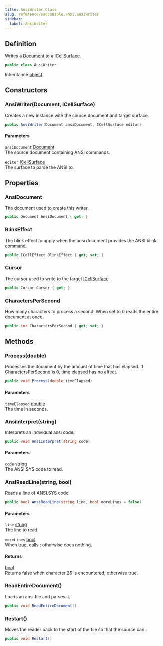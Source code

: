 ```yaml
---
title: AnsiWriter Class
slug: reference/sadconsole.ansi.ansiwriter
sidebar:
  label: AnsiWriter
---
```

## Definition

Writes a [Document](../sadconsole.ansi.document/) to a [ICellSurface](../sadconsole.icellsurface/).

```csharp title="C#"
public class AnsiWriter
```

Inheritance [object](https://learn.microsoft.com/dotnet/api/system.object/)

## Constructors

### AnsiWriter(Document, ICellSurface)

Creates a new instance with the source document and target surface.

```csharp title="C#"
public AnsiWriter(Document ansiDocument, ICellSurface editor)
```

#### Parameters

`ansiDocument` [Document](../sadconsole.ansi.document/)  
The source document containing ANSI commands.

`editor` [ICellSurface](../sadconsole.icellsurface/)  
The surface to parse the ANSI to.


## Properties

### AnsiDocument

The document used to create this writer.

```csharp title="C#"
public Document AnsiDocument { get; }
```

### BlinkEffect

The blink effect to apply when the ansi document provides the ANSI blink command.

```csharp title="C#"
public ICellEffect BlinkEffect { get; set; }
```

### Cursor

The cursor used to write to the target [ICellSurface](../sadconsole.icellsurface/).

```csharp title="C#"
public Cursor Cursor { get; }
```

### CharactersPerSecond

How many characters to process a second. When set to 0 reads the entire document at once.

```csharp title="C#"
public int CharactersPerSecond { get; set; }
```

## Methods

### Process(double)

Processes the document by the amount of time that has elapsed. If [CharactersPerSecond](../sadconsole.ansi.ansiwriter/#characterspersecond/) is 0, time elapsed has no affect.

```csharp title="C#"
public void Process(double timeElapsed)
```

#### Parameters

`timeElapsed` [double](https://learn.microsoft.com/dotnet/api/system.double/)  
The time in seconds.


### AnsiInterpret(string)

Interprets an individual ansi code.

```csharp title="C#"
public void AnsiInterpret(string code)
```

#### Parameters

`code` [string](https://learn.microsoft.com/dotnet/api/system.string/)  
The ANSI.SYS code to read.


### AnsiReadLine(string, bool)

Reads a line of ANSI.SYS code.

```csharp title="C#"
public bool AnsiReadLine(string line, bool moreLines = false)
```

#### Parameters

`line` [string](https://learn.microsoft.com/dotnet/api/system.string/)  
The line to read.

`moreLines` [bool](https://learn.microsoft.com/dotnet/api/system.boolean/)  
When <a href="https://learn.microsoft.com/dotnet/csharp/language-reference/builtin-types/bool">true</a>, calls <xref href="SadConsole.Components.Cursor.LineFeed" data-throw-if-not-resolved="false"></xref>; otherwise does nothing.

#### Returns

[bool](https://learn.microsoft.com/dotnet/api/system.boolean/)  
Returns false when character 26 is encountered; otherwise true.

### ReadEntireDocument()

Loads an ansi file and parses it.

```csharp title="C#"
public void ReadEntireDocument()
```


### Restart()

Moves the reader back to the start of the file so that the source can .

```csharp title="C#"
public void Restart()
```